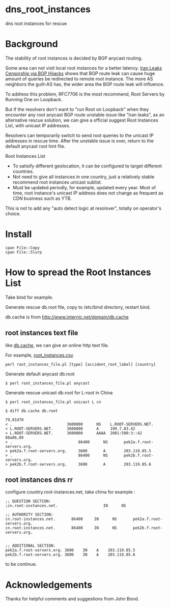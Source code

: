 # dns_root_instances

dns root instances for rescue

# Background

The stability of root instances is decided by BGP anycast routing. 

Some area can not visit local root instances for a better latency. [Iran Leaks Censorship via BGP Hijacks](http://dyn.com/blog/iran-leaks-censorship-via-bgp-hijacks/) shows that BGP route leak can cause huge amount of queries be redirected to remote root instance. The more AS neighbors the guilt-AS has, the wider area the BGP route leak will influence.

To address this problem, RFC7706 is the most recommend, Root Servers by Running One on Loopback.

But if the resolvers don't want to "run Root on Loopback" when they encounter any root anycast BGP route unstable issue like "Iran leaks", as an alternative rescue solution, we can give a official suggest Root Instances List, with unicast IP addresses.

Resolvers can temporarily switch to send root queries to the unicast IP addresses in rescue time. After the unstable issue is over, return to the default anycast root hint file.

Root Instances List 
* To satisify different geolocation, it can be configured to target different countries.
* Not need to give all instances in one country, just a relatively stable recommend root instances unicast sublist.
* Must be updated periodly, for example, updated every year. Most of time, root instance's unicast IP address does not change as frequent as CDN business such as YTB.

This is not to add any "auto detect logic at resolover", totally on operator's choice. 

# Install

    cpan File::Copy
    cpan File::Slurp
    
# How to spread the Root Instances List

Take bind for example. 

Generate rescue db.root file, copy to /etc/bind directory, restart bind.

db.cache is from http://www.internic.net/domain/db.cache

## root instances text file

like [db.cache](http://www.internic.net/domain/db.cache), we can give an online http text file.

For example, [root_instances.csv](root_instances.csv).

    perl root_instances_file.pl [type] [accident_root_label] [country]

Generate default anycast db.root

    $ perl root_instances_file.pl anycast

Generate rescue unicast db.root for L-root in China

    $ perl root_instances_file.pl unicast L cn

    $ diff db.cache db.root 

    79,81d78
    < .                        3600000      NS    L.ROOT-SERVERS.NET.
    < L.ROOT-SERVERS.NET.      3600000      A     199.7.83.42
    < L.ROOT-SERVERS.NET.      3600000      AAAA  2001:500:3::42
    88a86,89
    > .                             86400      NS       pek2a.f.root-servers.org.
    > pek2a.f.root-servers.org.     3600       A        203.119.85.5      
    > .                             86400      NS       pek2b.f.root-servers.org.
    > pek2b.f.root-servers.org.     3600       A        203.119.85.6      

## root instances dns rr

configure country.root-instances.net, take china for example : 

    ;; QUESTION SECTION:
    ;cn.root-instances.net.                    IN      NS

    ;; AUTHORITY SECTION:
    cn.root-instances.net.       86400     IN      NS       pek2a.f.root-servers.org.
    cn.root-instances.net.       86400     IN      NS       pek2b.f.root-servers.org.


    ;; ADDITIONAL SECTION:
    pek2a.f.root-servers.org. 3600    IN    A    203.119.85.5
    pek2b.f.root-servers.org. 3600    IN    A    203.119.85.6


to be continue.

# Acknowledgements

Thanks for helpful comments and suggestions from John Bond.
